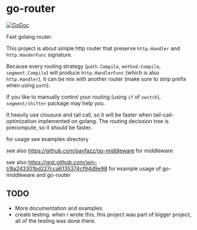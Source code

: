 # go-router

[![GoDoc](https://godoc.org/github.com/payfazz/go-router?status.svg)](https://godoc.org/github.com/payfazz/go-router)

Fast golang router.

This project is about simple http router that preserve `http.Handler` and `http.HanderFunc` signature.

Because every routing strategy (`path.Compile`, `method.Compile`, `segment.Compile`) will produce `http.HandlerFunc` (which is also `http.Handler`), it can be mix with another router (make sure to strip prefix when using `path`).

If you like to manually control your routing (using `if` of `switch`), `segment/shifter` package may help you.

It heavily use clousure and tail call, so it will be faster when tail-cail-optimization implemented on golang. The routing decission tree is precompute, so it should be faster.

for usage see examples directory

see also https://github.com/payfazz/go-middleware for middleware

see also https://gist.github.com/win-t/8a243301bd227cca6135374cf94d9e98 for example usage of go-middleware and go-router

## TODO

* More documentation and examples
* create testing. when i wrote this, this project was part of bigger project, all of the testing was done there.
